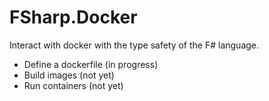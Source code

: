 FSharp.Docker
========

Interact with docker with the type safety of the F# language.

* Define a dockerfile (in progress)
* Build images (not yet)
* Run containers (not yet)